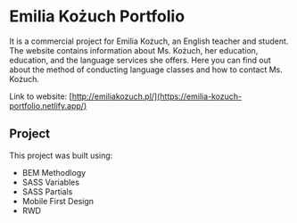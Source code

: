# **Emilia Kożuch Portfolio**

It is a commercial project for Emilia Kożuch, an English teacher and student. The website contains information about Ms. Kożuch, her education, education, and the language services she offers. Here you can find out about the method of conducting language classes and how to contact Ms. Kożuch.

Link to website:
[http://emiliakozuch.pl/](https://emilia-kozuch-portfolio.netlify.app/)

## **Project**

This project was built using:

- BEM Methodlogy
- SASS Variables
- SASS Partials
- Mobile First Design
- RWD
